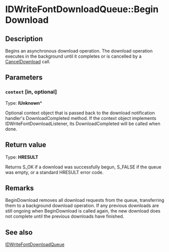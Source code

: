 # IDWriteFontDownloadQueue::BeginDownload

## Description

Begins an asynchronous download operation. The download operation executes
in the background until it completes or is cancelled by a [CancelDownload](https://learn.microsoft.com/windows/win32/api/dwrite_3/nf-dwrite_3-idwritefontdownloadqueue-canceldownload) call.

## Parameters

### `context` [in, optional]

Type: **IUnknown***

Optional context object that is passed back to the
download notification handler's DownloadCompleted method. If the context object
implements IDWriteFontDownloadListener, its DownloadCompleted will be called
when done.

## Return value

Type: **HRESULT**

 Returns S_OK if a download was successfully begun, S_FALSE if the queue was
empty, or a standard HRESULT error code.

## Remarks

BeginDownload removes all download requests from the queue, transferring them
to a background download operation. If any previous downloads are still ongoing
when BeginDownload is called again, the new download does not complete until
the previous downloads have finished.

## See also

[IDWriteFontDownloadQueue](https://learn.microsoft.com/windows/win32/api/dwrite_3/nn-dwrite_3-idwritefontdownloadqueue)